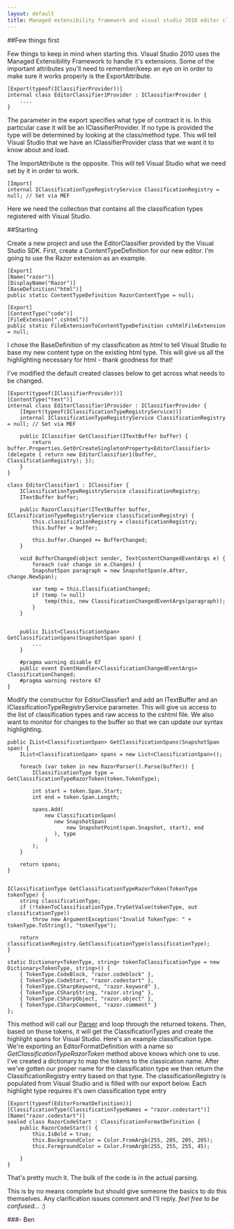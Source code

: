 ```yaml
---
layout: default
title: Managed extensibility framework and visual studio 2010 editor classifiers
---
```


##Few things first

Few things to keep in mind when starting this. Visual Studio 2010 uses the Managed Extensibility Framework to handle it's extensions. Some of the important attributes you'll need to remember/keep an eye on in order to make sure it works properly is the ExportAttribute.

    [Export(typeof(IClassifierProvider))]
    internal class EditorClassifier1Provider : IClassifierProvider {
        ....
    }


The parameter in the export specifies what type of contract it is. In this particular case it will be an IClassifierProvider. If no type is provided the type will be determined by looking at the class/method type. This will tell Visual Studio that we have an IClassifierProvider class that we want it to know about and load.

The ImportAttribute is the opposite. This will tell Visual Studio what we need set by it in order to work. 

    [Import]
    internal IClassificationTypeRegistryService ClassificationRegistry = null; // Set via MEF

Here we need the collection that contains all the classification types registered with Visual Studio.

##Starting

Create a new project and use the EditorClassifier provided by the Visual Studio SDK. First, create a ContentTypeDefinition for our new editor. I'm going to use the Razor extension as an example.

    [Export]
    [Name("razor")]
    [DisplayName("Razor")]
    [BaseDefinition("html")]
    public static ContentTypeDefinition RazorContentType = null;

    [Export]
    [ContentType("code")]
    [FileExtension(".cshtml")]
    public static FileExtensionToContentTypeDefinition cshtmlFileExtension = null;

I chose the BaseDefinition of my classification as <em>html</em> to tell Visual Studio to base my new content type on the existing html type. This will give us all the highlighting necessary for html - thank goodness for that! 

I've modified the default created classes below to get across what needs to be changed.

    [Export(typeof(IClassifierProvider))]
    [ContentType("text")]
    internal class EditorClassifier1Provider : IClassifierProvider {
        [Import(typeof(IClassificationTypeRegistryService))]
        internal IClassificationTypeRegistryService ClassificationRegistry = null; // Set via MEF

        public IClassifier GetClassifier(ITextBuffer buffer) {
            return buffer.Properties.GetOrCreateSingletonProperty<EditorClassifier1>(delegate { return new EditorClassifier1(buffer, ClassificationRegistry); });
        }
    }

    class EditorClassifier1 : IClassifier {
        IClassificationTypeRegistryService classificationRegistry;
        ITextBuffer buffer;

        public RazorClassifier(ITextBuffer buffer, IClassificationTypeRegistryService classificationRegistry) {
            this.classificationRegistry = classificationRegistry;
            this.buffer = buffer;

            this.buffer.Changed += BufferChanged;
        }

        void BufferChanged(object sender, TextContentChangedEventArgs e) {
            foreach (var change in e.Changes) {
            SnapshotSpan paragraph = new SnapshotSpan(e.After, change.NewSpan);

            var temp = this.ClassificationChanged;
            if (temp != null)
                temp(this, new ClassificationChangedEventArgs(paragraph));
            }
        }


        public IList<ClassificationSpan> GetClassificationSpans(SnapshotSpan span) {
            ...
        }

        #pragma warning disable 67
        public event EventHandler<ClassificationChangedEventArgs> ClassificationChanged;
        #pragma warning restore 67
    }


Modify the constructor for EditorClassfier1 and add an ITextBuffer and an IClassificationTypeRegistryService parameter. This will give us access to the list of classification types and raw access to the cshtml file. We also want to monitor for changes to the buffer so that we can update our syntax highlighting.

    public IList<ClassificationSpan> GetClassificationSpans(SnapshotSpan span) {
        IList<ClassificationSpan> spans = new List<ClassificationSpan>();

        foreach (var token in new RazorParser().Parse(buffer)) {
            IClassificationType type = GetClassificationTypeRazorToken(token.TokenType);

            int start = token.Span.Start;
            int end = token.Span.Length;

            spans.Add(
                new ClassificationSpan(
                   new SnapshotSpan(
                       new SnapshotPoint(span.Snapshot, start), end
                   ), type
                )
            );
        }

        return spans;
    }


    IClassificationType GetClassificationTypeRazorToken(TokenType tokenType) {
        string classificationType;
        if (!tokenToClassificationType.TryGetValue(tokenType, out classificationType))
            throw new ArgumentException("Invalid TokenType: " + tokenType.ToString(), "tokenType");

        return classificationRegistry.GetClassificationType(classificationType);
    }

    static Dictionary<TokenType, string> tokenToClassificationType = new Dictionary<TokenType, string>() {
        { TokenType.CodeBlock, "razor.codeblock" },
        { TokenType.CodeStart, "razor.codestart" },
        { TokenType.CSharpKeyword, "razor.keyword" },
        { TokenType.CSharpString, "razor.string" },
        { TokenType.CSharpObject, "razor.object" },
        { TokenType.CSharpComment, "razor.comment" }
    };

This method will call our <a href='http://buildstarted.com/2010/09/07/razor-parser-engine-for-the-razor-syntax-highlighter/'>Parser</a> and loop through the returned tokens. Then, based on those tokens, it will get the ClassificationTypes and create the highlight spans for Visual Studio. Here's an example classification type. We're exporting an EditorFormatDefinition with a name so <em>GetClassificationTypeRazorToken</em> method above knows which one to use. I've created a dictionary to map the tokens to the classication name. After we've gotten our proper name for the classification type we then return the ClassificationRegistry entry based on that type. The classificationRegistry is populated from Visual Studio and is filled with our export below. Each highlight type requires it's own classification type entry

    [Export(typeof(EditorFormatDefinition))]
    [ClassificationType(ClassificationTypeNames = "razor.codestart")]
    [Name("razor.codestart")]
    sealed class RazorCodeStart : ClassificationFormatDefinition {
        public RazorCodeStart() {
            this.IsBold = true;
            this.BackgroundColor = Color.FromArgb(255, 205, 205, 205);
            this.ForegroundColor = Color.FromArgb(255, 255, 255, 45);

        }
    }


That's pretty much it. The bulk of the code is in the actual parsing. 

This is by no means complete but should give someone the basics to do this themselves. Any clarification issues comment and I'll reply. <em>feel free to be confused...</em> :)

###- Ben